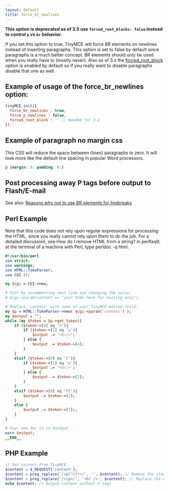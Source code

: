 ```yaml
---
layout: default
title: force_br_newlines
---
```


**This option is deprecated as of 3.5 use `forced_root_blocks: false` instead to control `p` vs `br` behavior.**

If you set this option to true, TinyMCE will force BR elements on newlines instead of inserting paragraphs. This option is set to false by default since paragraphs is a much better concept. BR elements should only be used when you really have to (mostly never). Also as of 3.x the [forced_root_block](https://www.tinymce.com/docs-3x/reference/configuration/Configuration3x@forced_root_block/) option is enabled by default so if you really want to disable paragraphs disable that one as well.

## Example of usage of the force_br_newlines option:

```js
tinyMCE.init({
  force_br_newlines : true,
  force_p_newlines : false,
  forced_root_block : '' // Needed for 3.x
});
```

## Example of paragraph no margin css

This CSS will reduce the space between (lines) paragraphs to zero. It will look more like the default line spacing in popular Word processors.

```css
p {margin: 0; padding: 0;}
```

## Post processing away P tags before output to Flash/E-mail

See also: [Reasons why not to use BR elements for linebreaks](https://www.tinymce.com/docs-3x/extras/TinyMCE3x@TinyMCE_FAQ/)

## Perl Example

Note that this code does not rely upon regular expressions for processing the HTML, since you really cannot rely upon them to do the job. For a detailed discussion, see How do I remove HTML from a string? in perlfaq9; at the terminal of a machine with Perl, type perldoc -q html.

```perl
#!/usr/bin/perl
use strict;
use warnings;
use HTML::TokeParser;
use CGI ();

my $cgi = CGI->new;

# Test by uncommenting next line and changing the value:
# $cgi->param(content => "your html here for testing only");

# Replace 'content' with name of your TinyMCE-edited field:
my $p = HTML::TokeParser->new( $cgi->param('content') );
my $output = "";
while (my $token = $p->get_token){
	if ($token->[0] eq 'S'){
		if ($token->[1] eq 'p'){
			$output .= '<br/>';
		} else {
			$output .= $token->[4];
		}
	}
	elsif ($token->[0] eq 'E'){
		if ($token->[1] eq 'p'){
			$output .= '<br/>';
		} else {
			$output .= $token->[2];
		}
	}
	elsif ($token->[0] eq 'PI'){
		$output .= $token->[2];
	}
	else {
		$output .= $token->[1];;
	}
}

# Your new doc is in $output
warn $output;
__END__
```

## PHP Example

```php
// Get content from TinyMCE
$content = $_REQUEST['content'];
$content = preg_replace('/<p[^>]*>/', '', $content); // Remove the start <p> or <p attr="">
$content = preg_replace('/</p>/', '<br />', $content); // Replace the end
echo $content; // Output content without P tags
```
